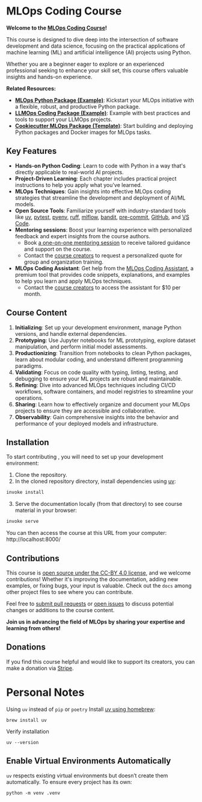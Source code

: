 # MLOps Coding Course

**Welcome to the [MLOps Coding Course](https://mlops-coding-course.fmind.dev/)!**

This course is designed to dive deep into the intersection of software development and data science, focusing on the practical applications of machine learning (ML) and artificial intelligence (AI) projects using Python.

Whether you are a beginner eager to explore or an experienced professional seeking to enhance your skill set, this course offers valuable insights and hands-on experience.

**Related Resources:**
- **[MLOps Python Package (Example)](https://github.com/fmind/mlops-python-package)**: Kickstart your MLOps initiative with a flexible, robust, and productive Python package.
- **[LLMOps Coding Package (Example)](https://github.com/callmesora/llmops-python-package/)**: Example with best practices and tools to support your LLMOps projects.
- **[Cookiecutter MLOps Package (Template)](https://github.com/fmind/cookiecutter-mlops-package)**: Start building and deploying Python packages and Docker images for MLOps tasks.

## Key Features

- **Hands-on Python Coding**: Learn to code with Python in a way that's directly applicable to real-world AI projects.
- **Project-Driven Learning**: Each chapter includes practical project instructions to help you apply what you've learned.
- **MLOps Techniques**: Gain insights into effective MLOps coding strategies that streamline the development and deployment of AI/ML models.
- **Open Source Tools**: Familiarize yourself with industry-standard tools like [uv](https://docs.astral.sh/uv/), [pytest](https://docs.pytest.org/en/latest/), [pyenv](https://github.com/pyenv/pyenv), [ruff](https://docs.astral.sh/ruff/), [mlflow](https://mlflow.org/), [bandit](https://bandit.readthedocs.io/en/latest/), [pre-commit](https://pre-commit.com/), [GitHub](https://github.com/), and [VS Code](https://code.visualstudio.com/).
- **Mentoring sessions**: Boost your learning experience with personalized feedback and expert insights from the course authors.
  - Book [a one-on-one mentoring session](https://calendar.app.google/9KfEBkpCHQKwarLF8) to receive tailored guidance and support on the course.
  - Contact the [course creators](mailto:mlops-coding-course@fmind.dev) to request a personalized quote for group and organization training.
- **MLOps Coding Assistant**: Get help from the [MLOps Coding Assistant](https://mlops-coding-assistant.fmind.dev/), a premium tool that provides code snippets, explanations, and examples to help you learn and apply MLOps techniques.
  - Contact the [course creators](mailto:mlops-coding-course@fmind.dev) to access the assistant for $10 per month.

## Course Content

1. **Initializing**: Set up your development environment, manage Python versions, and handle external dependencies.
2. **Prototyping**: Use Jupyter notebooks for ML prototyping, explore dataset manipulation, and perform initial model assessments.
3. **Productionizing**: Transition from notebooks to clean Python packages, learn about modular coding, and understand different programming paradigms.
4. **Validating**: Focus on code quality with typing, linting, testing, and debugging to ensure your ML projects are robust and maintainable.
5. **Refining**: Dive into advanced MLOps techniques including CI/CD workflows, software containers, and model registries to streamline your operations.
6. **Sharing**: Learn how to effectively organize and document your MLOps projects to ensure they are accessible and collaborative.
7. **Observability**: Gain comprehensive insights into the behavior and performance of your deployed models and infrastructure.

## Installation

To start contributing , you will need to set up your development environment:

1. Clone the repository.
2. In the cloned repository directory, install dependencies using [uv](https://docs.astral.sh/uv/):

```bash
invoke install
```

3. Serve the documentation locally (from that directory) to see course material in your browser:

```bash
invoke serve
```

You can then access the course at this URL from your computer: http://localhost:8000/

## Contributions

This course is [open source under the CC-BY 4.0 license](https://github.com/MLOps-Courses/mlops-coding-course/blob/main/LICENSE.txt), and we welcome contributions! Whether it's improving the documentation, adding new examples, or fixing bugs, your input is valuable. Check out the `docs`  among other project files to see where you can contribute.

Feel free to [submit pull requests](https://github.com/MLOps-Courses/mlops-coding-course/pulls) or [open issues](https://github.com/MLOps-Courses/mlops-coding-course/issues) to discuss potential changes or additions to the course content.

**Join us in advancing the field of MLOps by sharing your expertise and learning from others!**

## Donations

If you find this course helpful and would like to support its creators, you can make a donation via [Stripe](https://donate.stripe.com/4gw8xT9oVbCc98s7ss).

# Personal Notes

Using `uv` instead of `pip` or `poetry`
Install [uv using homebrew](https://docs.astral.sh/uv/getting-started/installation/#homebrew):
```
brew install uv
```
Verify installation
```
uv --version
```
## Enable Virtual Environments Automatically
`uv` respects existing virtual environments but doesn’t create them automatically. To ensure every project has its own:
```
python -m venv .venv
```


